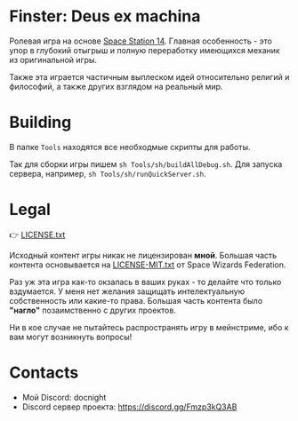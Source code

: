 # Finster: Deus ex machina

Ролевая игра на основе [Space Station 14](https://github.com/space-wizards/space-station-14.git).
Главная особенность - это упор в глубокий отыгрыш и полную переработку имеющихся механик из оригинальной игры.

Также эта играется частичным выплеском идей относительно религий и философий, а также других взглядом на реальный мир.

# Building

В папке `Tools` находятся все необходмые скрипты для работы.

Так для сборки игры пишем `sh Tools/sh/buildAllDebug.sh`.
Для запуска сервера, например, `sh Tools/sh/runQuickServer.sh`.

# Legal

👉 [LICENSE.txt](./LICENSE.txt)

Исходный контент игры никак не лицензирован **мной**.
Большая часть контента основывается на [LICENSE-MIT.txt](./LICENSE-MIT.txt) от Space Wizards Federation.

Раз уж эта игра как-то окзалась в ваших руках - то делайте что только вздумается.
У меня нет желания защищать интелектуальную собственность или какие-то права. Большая часть контента было **"нагло"** позаимственно
с других проектов.

Ни в кое случае не пытайтесь распространять игру в мейнстриме, ибо к вам могут возникнуть вопросы!

# Contacts

- Мой Discord: docnight
- Discord сервер проекта: https://discord.gg/Fmzp3kQ3AB
